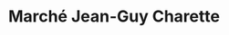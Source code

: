 ---
title: "Marché Jean-Guy Charette"
url: /saint-andre-dargenteuil/marche-jean-guy-charette/
shop: Supermarkt
---